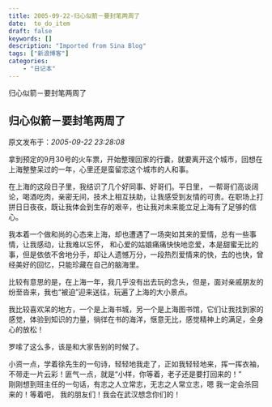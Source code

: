 ```yaml
---
title: 2005-09-22-归心似箭－要封笔两周了
date:  to_do_item
draft: false
keywords: []
description: "Imported from Sina Blog"
tags: ["新浪博客"]
categories: 
    - "日记本"
---
```

归心似箭－要封笔两周了
## 归心似箭－要封笔两周了

 原文发布于：*2005-09-22 23:28:08*

     
拿到预定的9月30号的火车票，开始整理回家的行囊，就要离开这个城市，回想在上海整整呆过的一年，心里还是蛮留恋这个城市的人和事。

     
在上海的这段日子里，我结识了几个好同事、好哥们。平日里，
一帮哥们高谈阔论，喝酒吃肉，亲密无间，技术上相互扶助，让我感受到友情的可贵。在职场上打拼日日夜夜，既让我体会到生存的艰辛，也让我对未来能立足上海有了足够的信心。

    
我本着一个做和尚的心态来上海，却也遭遇了一场突如其来的爱情，总有一些事情，让我感动，让我难以忘怀， 和心爱的姑娘痛痛快快地恋爱，本是甜蜜无比的事，但是依依不舍地分手，却让人遗憾万分，一段热烈爱情来的快，去的也快，曾经美好的回忆，只能珍藏在自己的脑海里。

     
比较有意思的是，在上海一年，我几乎没有出去玩的念头，但是，面对亲戚朋友的纷至沓来，我也“被迫”迎来送往，玩遍了上海的大小景点。

     
我比较喜欢呆的地方，一个是上海书城，另一个是上海图书馆，它们让我找到家的感觉，体验到知识的力量，徜徉在书的海洋，惬意无比，感觉精神上的满足，全身心的放松！

      
罗嗦了这么多，该是和大家告别的时候了。

      
小资一点，学着徐先生的一句诗，轻轻地我走了，正如我轻轻地来，挥一挥衣袖，不带走一片云彩！匪气一点，就是“小样，你等着，老子还是要打回来的！”   
刚刚想到班主任的一句话，有志之人立常志，无志之人常立志，嗯 我一定会杀回来的！等着吧，
我的朋友们！我会在武汉想念你们的！


